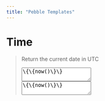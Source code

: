 ```yaml
---
title: "Pebble Templates"
---
```



# Time

> Return the current date in UTC
>
> <textarea readonly id="1">\{\{now()\}\}</textarea><br>
>
> <textarea readonly id="2">\{\{now()\}\}</textarea>
>


<script> () => { Array.from(document.querySelectorAll("textarea")).forEach((element) => element.value = element.value.replaceAll("\\",""))}</script>